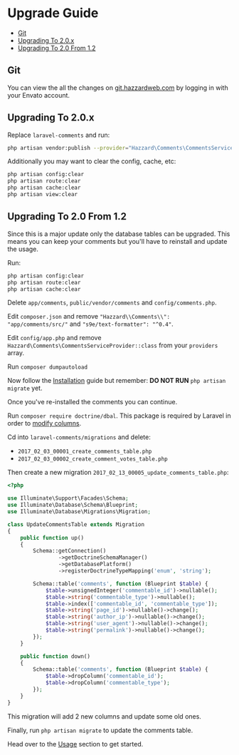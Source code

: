 # Upgrade Guide

- [Git](#git)
- [Upgrading To 2.0.x](#upgrading-to-20x)
- [Upgrading To 2.0 From 1.2](#upgrading-to-20-from-12)

## Git

You can view the all the changes on [git.hazzardweb.com](https://git.hazzardweb.com) by logging in with your Envato account.

## Upgrading To 2.0.x

Replace `laravel-comments` and run: 

```bash
php artisan vendor:publish --provider="Hazzard\Comments\CommentsServiceProvider" --tag=public --force
```

Additionally you may want to clear the config, cache, etc:

```bash
php artisan config:clear
php artisan route:clear
php artisan cache:clear
php artisan view:clear
```

## Upgrading To 2.0 From 1.2

Since this is a major update only the database tables can be upgraded.
This means you can keep your comments but you'll have to reinstall and update the usage.

Run:

```bash
php artisan config:clear
php artisan route:clear
php artisan cache:clear
```

Delete `app/comments`, `public/vendor/comments` and `config/comments.php`.

Edit `composer.json` and remove `"Hazzard\\Comments\\": "app/comments/src/"` and `"s9e/text-formatter": "^0.4"`.

Edit `config/app.php` and remove `Hazzard\Comments\CommentsServiceProvider::class` from your `providers` array.

Run `composer dumpautoload`

Now follow the [Installation](installation.md) guide but remember: __DO NOT RUN__ `php artisan migrate` yet.

Once you've re-installed the comments you can continue.

Run `composer require doctrine/dbal`. This package is required by Laravel in order to [modify columns](https://laravel.com/docs/5.4/migrations#modifying-columns).

Cd into `laravel-comments/migrations` and delete:
- `2017_02_03_00001_create_comments_table.php`
- `2017_02_03_00002_create_comment_votes_table.php`

Then create a new migration `2017_02_13_00005_update_comments_table.php`:

```php
<?php

use Illuminate\Support\Facades\Schema;
use Illuminate\Database\Schema\Blueprint;
use Illuminate\Database\Migrations\Migration;

class UpdateCommentsTable extends Migration
{
    public function up()
    {
        Schema::getConnection()
                ->getDoctrineSchemaManager()
                ->getDatabasePlatform()
                ->registerDoctrineTypeMapping('enum', 'string');

        Schema::table('comments', function (Blueprint $table) {
            $table->unsignedInteger('commentable_id')->nullable();
            $table->string('commentable_type')->nullable();
            $table->index(['commentable_id', 'commentable_type']);
            $table->string('page_id')->nullable()->change();
            $table->string('author_ip')->nullable()->change();
            $table->string('user_agent')->nullable()->change();
            $table->string('permalink')->nullable()->change();
        });
    }

    public function down()
    {
        Schema::table('comments', function (Blueprint $table) {
            $table->dropColumn('commentable_id');
            $table->dropColumn('commentable_type');
        });
    }
}
```

This migration will add 2 new columns and update some old ones.

Finally, run `php artisan migrate` to update the comments table.

Head over to the [Usage](usage.md) section to get started.
